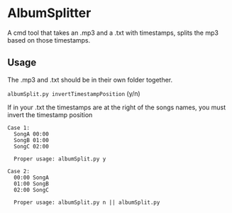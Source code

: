 # AlbumSplitter

A cmd tool that takes an .mp3 and a .txt with timestamps, splits the mp3 based on those timestamps.

## Usage

The .mp3 and .txt should be in their own folder together.

```albumSplit.py invertTimestampPosition``` (y/n)

If in your .txt the timestamps are at the right of the songs names, you must invert the timestamp position

```
Case 1:
  SongA 00:00
  SongB 01:00
  SongC 02:00

  Proper usage: albumSplit.py y

Case 2:
  00:00 SongA
  01:00 SongB
  02:00 SongC
  
  Proper usage: albumSplit.py n || albumSplit.py
